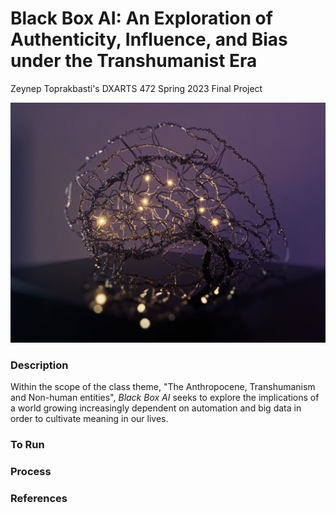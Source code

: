 # Black Box AI: An Exploration of Authenticity, Influence, and Bias under the Transhumanist Era
Zeynep Toprakbasti's DXARTS 472 Spring 2023 Final Project

<img src="/images/desc.png" width="600">

### Description
Within the scope of the class theme, "The Anthropocene, Transhumanism and Non-human entities", <em> Black Box AI </em> seeks to explore the implications of a world growing increasingly dependent on automation and big data in order to cultivate meaning in our lives. 


### To Run
### Process
### References
